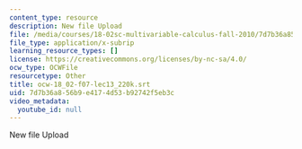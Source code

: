 ```yaml
---
content_type: resource
description: New file Upload
file: /media/courses/18-02sc-multivariable-calculus-fall-2010/7d7b36a856b9e4174d53b92742f5eb3c_ocw-18_02-f07-lec13_220k.srt
file_type: application/x-subrip
learning_resource_types: []
license: https://creativecommons.org/licenses/by-nc-sa/4.0/
ocw_type: OCWFile
resourcetype: Other
title: ocw-18_02-f07-lec13_220k.srt
uid: 7d7b36a8-56b9-e417-4d53-b92742f5eb3c
video_metadata:
  youtube_id: null
---
```

New file Upload